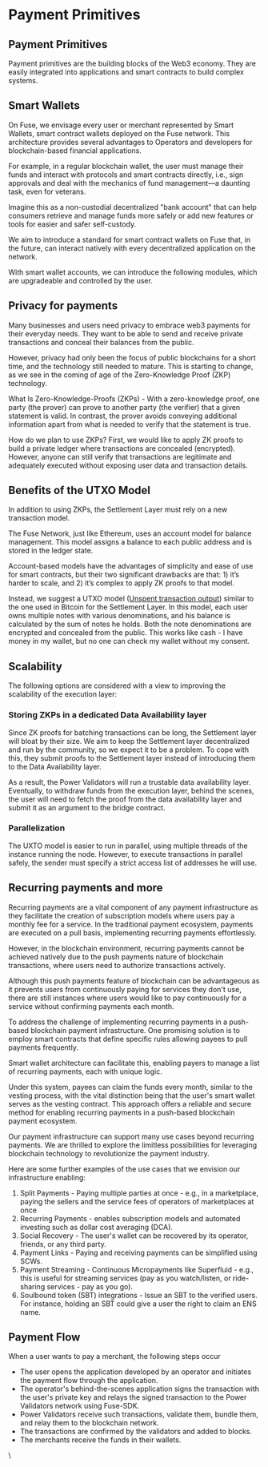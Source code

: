 # Payment Primitives

## Payment Primitives

Payment primitives are the building blocks of the Web3 economy. They are easily integrated into applications and smart contracts to build complex systems.

## Smart Wallets

On Fuse, we envisage every user or merchant represented by Smart Wallets, smart contract wallets deployed on the Fuse network. This architecture provides several advantages to Operators and developers for blockchain-based financial applications.

For example, in a regular blockchain wallet, the user must manage their funds and interact with protocols and smart contracts directly, i.e., sign approvals and deal with the mechanics of fund management—a daunting task, even for veterans.

Imagine this as a non-custodial decentralized "bank account" that can help consumers retrieve and manage funds more safely or add new features or tools for easier and safer self-custody.

We aim to introduce a standard for smart contract wallets on Fuse that, in the future, can interact natively with every decentralized application on the network.

With smart wallet accounts, we can introduce the following modules, which are upgradeable and controlled by the user.

## Privacy for payments

Many businesses and users need privacy to embrace web3 payments for their everyday needs. They want to be able to send and receive private transactions and conceal their balances from the public.

However, privacy had only been the focus of public blockchains for a short time, and the technology still needed to mature. This is starting to change, as we see in the coming of age of the Zero-Knowledge Proof (ZKP) technology.

What Is Zero-Knowledge-Proofs (ZKPs) - With a zero-knowledge proof, one party (the prover) can prove to another party (the verifier) that a given statement is valid. In contrast, the prover avoids conveying additional information apart from what is needed to verify that the statement is true.

How do we plan to use ZKPs? First, we would like to apply ZK proofs to build a private ledger where transactions are concealed (encrypted). However, anyone can still verify that transactions are legitimate and adequately executed without exposing user data and transaction details.

## Benefits of the UTXO Model

In addition to using ZKPs, the Settlement Layer must rely on a new transaction model.

The Fuse Network, just like Ethereum, uses an account model for balance management. This model assigns a balance to each public address and is stored in the ledger state.

Account-based models have the advantages of simplicity and ease of use for smart contracts, but their two significant drawbacks are that: 1) it’s harder to scale, and 2) it’s complex to apply ZK proofs to that model.

Instead, we suggest a UTXO model ([Unspent transaction output](https://en.wikipedia.org/wiki/Unspent\_transaction\_output)) similar to the one used in Bitcoin for the Settlement Layer. In this model, each user owns multiple notes with various denominations, and his balance is calculated by the sum of notes he holds. Both the note denominations are encrypted and concealed from the public. This works like cash - I have money in my wallet, but no one can check my wallet without my consent.

## Scalability

The following options are considered with a view to improving the scalability of the execution layer:

### Storing ZKPs in a dedicated Data Availability layer

Since ZK proofs for batching transactions can be long, the Settlement layer will bloat by their size. We aim to keep the Settlement layer decentralized and run by the community, so we expect it to be a problem. To cope with this, they submit proofs to the Settlement layer instead of introducing them to the Data Availability layer.

As a result, the Power Validators will run a trustable data availability layer. Eventually, to withdraw funds from the execution layer, behind the scenes, the user will need to fetch the proof from the data availability layer and submit it as an argument to the bridge contract.

### Parallelization

The UXTO model is easier to run in parallel, using multiple threads of the instance running the node. However, to execute transactions in parallel safely, the sender must specify a strict access list of addresses he will use.

## Recurring payments and more

Recurring payments are a vital component of any payment infrastructure as they facilitate the creation of subscription models where users pay a monthly fee for a service. In the traditional payment ecosystem, payments are executed on a pull basis, implementing recurring payments effortlessly.

However, in the blockchain environment, recurring payments cannot be achieved natively due to the push payments nature of blockchain transactions, where users need to authorize transactions actively.

Although this push payments feature of blockchain can be advantageous as it prevents users from continuously paying for services they don't use, there are still instances where users would like to pay continuously for a service without confirming payments each month.

To address the challenge of implementing recurring payments in a push-based blockchain payment infrastructure. One promising solution is to employ smart contracts that define specific rules allowing payees to pull payments frequently.

Smart wallet architecture can facilitate this, enabling payers to manage a list of recurring payments, each with unique logic.

Under this system, payees can claim the funds every month, similar to the vesting process, with the vital distinction being that the user's smart wallet serves as the vesting contract. This approach offers a reliable and secure method for enabling recurring payments in a push-based blockchain payment ecosystem.

Our payment infrastructure can support many use cases beyond recurring payments. We are thrilled to explore the limitless possibilities for leveraging blockchain technology to revolutionize the payment industry.

Here are some further examples of the use cases that we envision our infrastructure enabling:

1. Split Payments - Paying multiple parties at once - e.g., in a marketplace, paying the sellers and the service fees of operators of marketplaces at once
2. Recurring Payments - enables subscription models and automated investing such as dollar cost averaging (DCA).
3. Social Recovery - The user's wallet can be recovered by its operator, friends, or any third party.
4. Payment Links - Paying and receiving payments can be simplified using SCWs.
5. Payment Streaming - Continuous Micropayments like Superfluid - e.g., this is useful for streaming services (pay as you watch/listen, or ride-sharing services - pay as you go).
6. Soulbound token (SBT) integrations - Issue an SBT to the verified users. For instance, holding an SBT could give a user the right to claim an ENS name.

## Payment Flow

When a user wants to pay a merchant, the following steps occur

* The user opens the application developed by an operator and initiates the payment flow through the application.
* The operator's behind-the-scenes application signs the transaction with the user's private key and relays the signed transaction to the Power Validators network using Fuse-SDK.
* Power Validators receive such transactions, validate them, bundle them, and relay them to the blockchain network.
* The transactions are confirmed by the validators and added to blocks.
* The merchants receive the funds in their wallets.

\\
